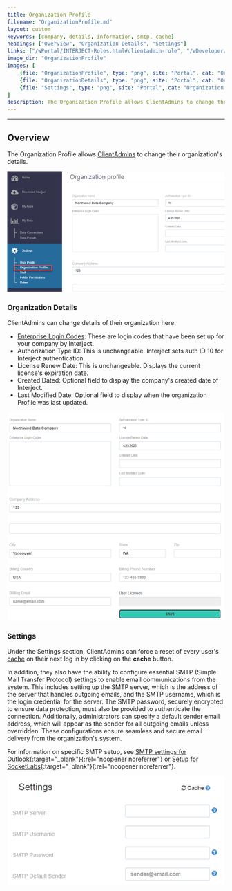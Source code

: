 ```yaml
---
title: Organization Profile
filename: "OrganizationProfile.md"
layout: custom
keywords: [company, details, information, smtp, cache]
headings: ["Overview", "Organization Details", "Settings"]
links: ["/wPortal/INTERJECT-Roles.html#clientadmin-role", "/wDeveloper/Enterprise-Login-Setup.html#enterprise-login-code", "/wIndex/SettingsCache.html", "https://support.microsoft.com/en-us/office/pop-imap-and-smtp-settings-for-outlook-com-d088b986-291d-42b8-9564-9c414e2aa040", "https://help.socketlabs.com/docs/getting-started-with-smtp"]
image_dir: "OrganizationProfile"
images: [
	{file: "OrganizationProfile", type: "png", site: "Portal", cat: "Organization Profile", sub: "", report: "", ribbon: "", config: ""},
	{file: "OrganizationDetails", type: "png", site: "Portal", cat: "Organization Profile", sub: "", report: "", ribbon: "", config: ""},
	{file: "Settings", type: "png", site: "Portal", cat: "Organization Profile", sub: "", report: "", ribbon: "", config: ""}
]
description: The Organization Profile allows ClientAdmins to change their organization's details.
---
```

* * *

## Overview

The Organization Profile allows [ClientAdmins](/wPortal/INTERJECT-Roles.html#clientadmin-role) to change their organization's details.

![](/images/OrganizationProfile/OrganizationProfile.png)
<br>

### Organization Details

ClientAdmins can change details of their organization here.

- [Enterprise Login Codes](/wDeveloper/Enterprise-Login-Setup.md#enterprise-login-code): These are login codes that have been set up for your company by Interject.
- Authorization Type ID: This is unchangeable. Interject sets auth ID 10 for Interject authentication.
- License Renew Date: This is unchangeable. Displays the current license's expiration date.
- Created Dated: Optional field to display the company's created date of Interject.
- Last Modified Date: Optional field to display when the organization Profile was last updated.

![](/images/OrganizationProfile/OrganizationDetails.png)
<br>

### Settings

Under the Settings section, ClientAdmins can force a reset of every user's [cache](/wIndex/SettingsCache.html) on their next log in by clicking on the **cache** button.

In addition, they also have the ability to configure essential SMTP (Simple Mail Transfer Protocol) settings to enable email communications from the system. This includes setting up the SMTP server, which is the address of the server that handles outgoing emails, and the SMTP username, which is the login credential for the server. The SMTP password, securely encrypted to ensure data protection, must also be provided to authenticate the connection. Additionally, administrators can specify a default sender email address, which will appear as the sender for all outgoing emails unless overridden. These configurations ensure seamless and secure email delivery from the organization's system.

For information on specific SMTP setup, see [SMTP settings for Outlook](https://support.microsoft.com/en-us/office/pop-imap-and-smtp-settings-for-outlook-com-d088b986-291d-42b8-9564-9c414e2aa040){:target="_blank"}{:rel="noopener noreferrer"} or [Setup for SocketLabs](https://help.socketlabs.com/docs/getting-started-with-smtp){:target="_blank"}{:rel="noopener noreferrer"}.

![](/images/OrganizationProfile/Settings.png)
<br>
